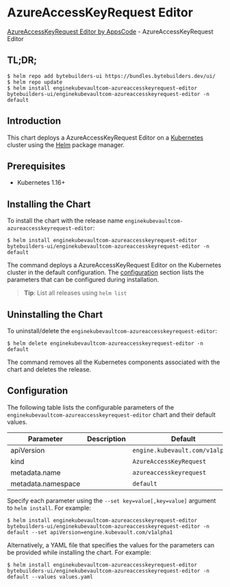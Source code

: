 # AzureAccessKeyRequest Editor

[AzureAccessKeyRequest Editor by AppsCode](https://byte.builders) - AzureAccessKeyRequest Editor

## TL;DR;

```console
$ helm repo add bytebuilders-ui https://bundles.bytebuilders.dev/ui/
$ helm repo update
$ helm install enginekubevaultcom-azureaccesskeyrequest-editor bytebuilders-ui/enginekubevaultcom-azureaccesskeyrequest-editor -n default
```

## Introduction

This chart deploys a AzureAccessKeyRequest Editor on a [Kubernetes](http://kubernetes.io) cluster using the [Helm](https://helm.sh) package manager.

## Prerequisites

- Kubernetes 1.16+

## Installing the Chart

To install the chart with the release name `enginekubevaultcom-azureaccesskeyrequest-editor`:

```console
$ helm install enginekubevaultcom-azureaccesskeyrequest-editor bytebuilders-ui/enginekubevaultcom-azureaccesskeyrequest-editor -n default
```

The command deploys a AzureAccessKeyRequest Editor on the Kubernetes cluster in the default configuration. The [configuration](#configuration) section lists the parameters that can be configured during installation.

> **Tip**: List all releases using `helm list`

## Uninstalling the Chart

To uninstall/delete the `enginekubevaultcom-azureaccesskeyrequest-editor`:

```console
$ helm delete enginekubevaultcom-azureaccesskeyrequest-editor -n default
```

The command removes all the Kubernetes components associated with the chart and deletes the release.

## Configuration

The following table lists the configurable parameters of the `enginekubevaultcom-azureaccesskeyrequest-editor` chart and their default values.

|     Parameter      | Description |             Default             |
|--------------------|-------------|---------------------------------|
| apiVersion         |             | `engine.kubevault.com/v1alpha1` |
| kind               |             | `AzureAccessKeyRequest`         |
| metadata.name      |             | `azureaccesskeyrequest`         |
| metadata.namespace |             | `default`                       |


Specify each parameter using the `--set key=value[,key=value]` argument to `helm install`. For example:

```console
$ helm install enginekubevaultcom-azureaccesskeyrequest-editor bytebuilders-ui/enginekubevaultcom-azureaccesskeyrequest-editor -n default --set apiVersion=engine.kubevault.com/v1alpha1
```

Alternatively, a YAML file that specifies the values for the parameters can be provided while
installing the chart. For example:

```console
$ helm install enginekubevaultcom-azureaccesskeyrequest-editor bytebuilders-ui/enginekubevaultcom-azureaccesskeyrequest-editor -n default --values values.yaml
```
